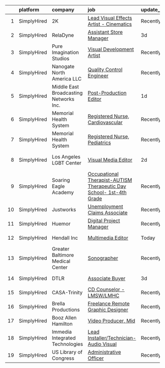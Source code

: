 

|    | platform    | company                                | job                                                                                                                                                                            | update_time   | location        |
|---:|:------------|:---------------------------------------|:-------------------------------------------------------------------------------------------------------------------------------------------------------------------------------|:--------------|:----------------|
|  1 | SimplyHired | 2K                                     | [Lead Visual Effects Artist - Cinematics](https://www.simplyhired.com/job/s-vV1TYWZUkNuSmMc4VwUfs1rx8ELtc_ljQxElD38SSpUqmkxQVKUw?q=visual+effects)                             | Recently      | Baltimore, MD   |
|  2 | SimplyHired | RelaDyne                               | [Assistant Store Manager](https://www.simplyhired.com/job/_18ph6UGOgJ44vJJwfHm66lutTVyQNBPv7bSrrFKd0lR12XvDxH_gA?q=visual+effects)                                             | 3d            | Beaver, UT      |
|  3 | SimplyHired | Pure Imagination Studios               | [Visual Development Artist](https://www.simplyhired.com/job/u3Ce0qDkoB4jPujFyWA_pOjySvkBJ7SmBclJFkATwkjx3a0XU_1R2g?q=visual+effects)                                           | Recently      | Van Nuys, CA    |
|  4 | SimplyHired | Nanogate North America LLC             | [Quality Control Engineer](https://www.simplyhired.com/job/9iZb-sj6vDVkvGJdufDTv2tY0puAQu-7MIIJoqPxD2KQIOS9VneCoA?q=visual+effects)                                            | Recently      | Mansfield, OH   |
|  5 | SimplyHired | Middle East Broadcasting Networks Inc. | [Post-Production Editor](https://www.simplyhired.com/job/ixyYdDyy4tX5SFnT46L7OWH5BwV83WvYdTV9df10CFBbYJEeNNvHDw?q=visual+effects)                                              | 1d            | Springfield, VA |
|  6 | SimplyHired | Memorial Health System                 | [Registered Nurse, Cardiovascular](https://www.simplyhired.com/job/zkOfOsxCR5o8qBGQE-FJJxdTjQpEaJR0wZgjOFzdOqHa-VpN9gEW3w?q=visual+effects)                                    | Recently      | Decatur, IL     |
|  7 | SimplyHired | Memorial Health System                 | [Registered Nurse, Pediatrics](https://www.simplyhired.com/job/QPF8qxmMa1Ed5tbifyfDvvmwoo_npCqwM0z6BTaXb_0IkJfp7REh3Q?q=visual+effects)                                        | Recently      | Decatur, IL     |
|  8 | SimplyHired | Los Angeles LGBT Center                | [Visual Media Editor](https://www.simplyhired.com/job/YS5iPZ9dsdZuW3WDcOEWmK0biO6eSwdx6ztxo-J-3IkL9T7oHGoF0A?q=visual+effects)                                                 | 2d            | Los Angeles, CA |
|  9 | SimplyHired | Soaring Eagle Academy                  | [Occupational Therapist-AUTISM Therapeutic Day School- 1st-4th Grade](https://www.simplyhired.com/job/l7GaSkk1suasQnrPu0sFRdX8QPcQvs0yuGu7LF7dps4pAliAjuOwnQ?q=visual+effects) | Recently      | Lombard, IL     |
| 10 | SimplyHired | Justworks                              | [Unemployment Claims Associate](https://www.simplyhired.com/job/4rgcz_ZD8u3sW0HxidRDx8T3NcUnwL9lVESTgzh--ebQjuiewwDQ7g?q=visual+effects)                                       | Recently      | Tampa, FL       |
| 11 | SimplyHired | Huemor                                 | [Digital Project Manager](https://www.simplyhired.com/job/MYm5NuQ_Zk1Nk5HC3jKxhXc7aWnb381Eyfku9I0oCW2R0gwgasKuHA?q=visual+effects)                                             | Recently      | Remote          |
| 12 | SimplyHired | Hendall Inc                            | [Multimedia Editor](https://www.simplyhired.com/job/VTWcA-C4ud_eaXNSN7HjlNyI3Xm76zFIfh9cKcxohbXUFaAiMFcBBQ?q=visual+effects)                                                   | Today         | Rockville, MD   |
| 13 | SimplyHired | Greater Baltimore Medical Center       | [Sonographer](https://www.simplyhired.com/job/yTrV0C37EXF6txdljdGbO46R1KFBAeAy9I4CXsh5psl1TUtm08P8fg?q=visual+effects)                                                         | Recently      | Baltimore, MD   |
| 14 | SimplyHired | DTLR                                   | [Associate Buyer](https://www.simplyhired.com/job/jk-dXoyxCpI_fJR1JcyUL_QPAIYv5fVkdmImoWzHyZUgn5AwdTD6_g?q=visual+effects)                                                     | 3d            | Hanover, MD     |
| 15 | SimplyHired | CASA-Trinity                           | [CD Counselor - LMSW/LMHC](https://www.simplyhired.com/job/5gMYa_80P6IL6qQUuWsEcj6TFOlofBxeuiNX_Tz2FRFohZjUnA8C0Q?q=visual+effects)                                            | Recently      | Dansville, NY   |
| 16 | SimplyHired | Brella Productions                     | [Freelance Remote Graphic Designer](https://www.simplyhired.com/job/UWqgrkaOF2OVH7H-Pk0Qf-dnVRlJHo7kJx12w0soNVVh0i02hMI8cA?q=visual+effects)                                   | Recently      | Remote          |
| 17 | SimplyHired | Booz Allen Hamilton                    | [Video Producer, Mid](https://www.simplyhired.com/job/XFXlUqtuBuXb8mQvqLD_ISNDvACVuaOB09-gAqCiPJXM2kITYbCcmQ?q=visual+effects)                                                 | Recently      | McLean, VA      |
| 18 | SimplyHired | Immedia Integrated Technologies        | [Lead Installer/Technician-Audio Visual](https://www.simplyhired.com/job/IL_TH2SXPlz2tOw2DDE_I22xSpEewZlkJne33ZaAXd-CmCI5oTmI_A?q=visual+effects)                              | Recently      | Scottsdale, AZ  |
| 19 | SimplyHired | US Library of Congress                 | [Administrative Officer](https://www.simplyhired.com/job/qpwjdD3hX3yWberRHMxdXV1eZwgrBDmLvlZmZEgsLpSnOMjG0ZTPXQ?q=visual+effects)                                              | Recently      | Culpeper, VA    |